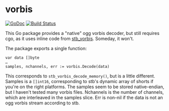 vorbis
======

[![GoDoc](https://godoc.org/github.com/mccoyst/vorbis?status.svg)](https://godoc.org/github.com/mccoyst/vorbis)
[![Build Status](https://travis-ci.org/mccoyst/vorbis.svg?branch=master)](https://travis-ci.org/mccoyst/vorbis)

This Go package provides a "native" ogg vorbis decoder, but still requires cgo, as it uses inline code from [stb_vorbis](http://nothings.org/stb_vorbis/). Someday, it won't.

The package exports a single function:

	var data []byte
	…
	samples, nchannels, err := vorbis.Decode(data)
	
This corresponds to `stb_vorbis_decode_memory()`, but is a little different. Samples is a `[]int16`, corresponding to stb's dynamic array of shorts if you're on the right platforms. The samples seem to be stored native-endian, but I haven't tested many vorbis files. Nchannels is the number of channels, which are interleaved in the samples slice. Err is non-nil if the data is not an ogg vorbis stream according to stb.
